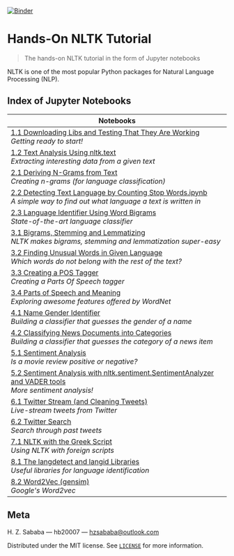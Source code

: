 [![Binder](https://mybinder.org/badge.svg)](https://mybinder.org/v2/gh/hb20007/hands-on-nltk-tutorial/master)

# Hands-On NLTK Tutorial
> The hands-on NLTK tutorial in the form of Jupyter notebooks

NLTK is one of the most popular Python packages for Natural Language Processing (NLP).

## Index of Jupyter Notebooks
|Notebooks|
|---|
|[1.1 Downloading Libs and Testing That They Are Working](1-1-Downloading-Libs-and-Testing-That-They-Are-Working.ipynb)<br>*Getting ready to start!*|
|[1.2 Text Analysis Using nltk.text](1-2-Text-Analysis-Using-nltk.text.ipynb)<br>*Extracting interesting data from a given text*|
|[2.1 Deriving N-Grams from Text](2-1-Deriving-N-Grams-from-Text.ipynb)<br>*Creating n-grams (for language classification)*|
|[2.2 Detecting Text Language by Counting Stop Words.ipynb](2-2-Detecting-Text-Language-by-Counting-Stop-Words.ipynb)<br>*A simple way to find out what language a text is written in*|
|[2.3 Language Identifier Using Word Bigrams](2-3-Language-Identifier-Using-Word-Bigrams.ipynb)<br>*State-of-the-art language classifier*|
|[3.1 Bigrams, Stemming and Lemmatizing](3-1-Bigrams-Stemming-and-Lemmatizing.ipynb)<br>*NLTK makes bigrams, stemming and lemmatization super-easy*|
|[3.2 Finding Unusual Words in Given Language](3-2-Finding-Unusual-Words-in-Given-Language.ipynb)<br>*Which words do not belong with the rest of the text?*|
|[3.3 Creating a POS Tagger](3-3-Creating-a-POS-Tagger.ipynb)<br>*Creating a Parts Of Speech tagger*|
|[3.4 Parts of Speech and Meaning](3-4-Parts-of-Speech-and-Meaning.ipynb)<br>*Exploring awesome features offered by WordNet*|
|[4.1 Name Gender Identifier](4-1-Name-Gender-Identifier.ipynb)<br>*Building a classifier that guesses the gender of a name*|
|[4.2 Classifying News Documents into Categories](4-2-Classifying-News-Documents-into-Categories.ipynb)<br>*Building a classifier that guesses the category of a news item*|
|[5.1 Sentiment Analysis](5-1-Sentiment-Analysis.ipynb)<br>*Is a movie review positive or negative?*|
|[5.2 Sentiment Analysis with nltk.sentiment.SentimentAnalyzer and VADER tools](5-2-Sentiment-Analysis-with-nltk.sentiment.SentimentAnalyzer-and-VADER-tools.ipynb)<br>*More sentiment analysis!*|
|[6.1 Twitter Stream (and Cleaning Tweets)](6-1-Twitter-Stream-and-Cleaning-Tweets.ipynb)<br>*Live-stream tweets from Twitter*|
|[6.2 Twitter Search](6-2-Twitter-Search.ipynb)<br>*Search through past tweets*|
|[7.1 NLTK with the Greek Script](7-1-NLTK-with-the-Greek-Script.ipynb)<br>*Using NLTK with foreign scripts*|
|[8.1 The langdetect and langid Libraries](8-1-The-langdetect-and-langid-Libraries.ipynb)<br>*Useful libraries for language identification*|
|[8.2 Word2Vec (gensim)](8-2-Word2vec-(gensim).ipynb)<br>*Google's Word2vec*|

## Meta
H. Z. Sababa — hb20007 — hzsababa@outlook.com

Distributed under the MIT license. See [`LICENSE`](LICENSE) for more information.
